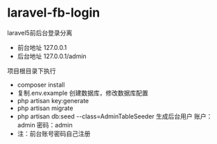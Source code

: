 # laravel-fb-login
laravel5前后台登录分离
* 前台地址 127.0.0.1
* 后台地址 127.0.0.1/admin

项目根目录下执行
* composer install
* 复制.env.example 创建数据库，修改数据库配置
* php artisan key:generate
* php artisan migrate
* php artisan db:seed --class=AdminTableSeeder 生成后台用户 账户：admin 密码：admin
* 注：前台账号密码自己注册
